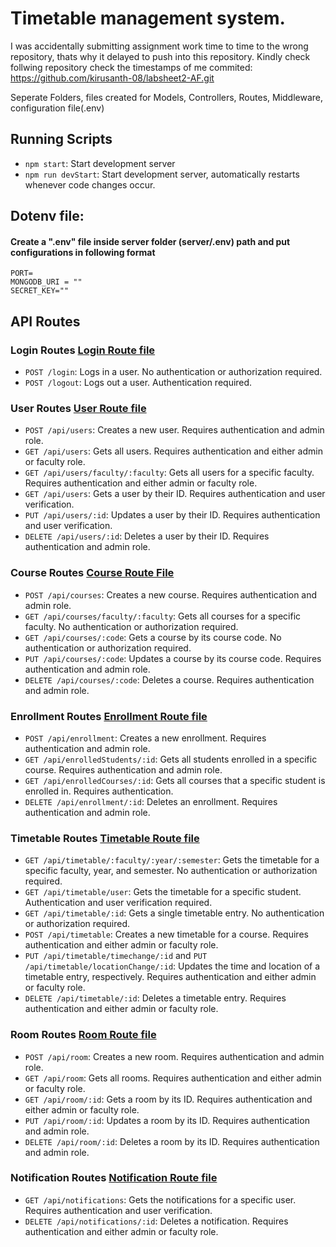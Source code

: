# Timetable management system.

I was accidentally submitting assignment work time to time to the wrong repository, thats why it delayed to push into this repository.
Kindly check follwing repository check the timestamps of me commited:
    https://github.com/kirusanth-08/labsheet2-AF.git

Seperate Folders, files created for Models, Controllers, Routes, Middleware, configuration file(.env)


## Running Scripts
- `npm start`: Start development server
- `npm run devStart`:  Start development server, automatically restarts whenever code changes occur.


## Dotenv file:
#### Create a ".env" file inside server folder (server/.env) path and put configurations in following format
    PORT=
    MONGODB_URI = ""
    SECRET_KEY=""

## API Routes

### Login Routes    [Login Route file](./routes/loginRoute.js)
- `POST /login`: Logs in a user. No authentication or authorization required.
- `POST /logout`: Logs out a user. Authentication required.

### User Routes     [User Route file](./routes/userRoutes.js)
- `POST /api/users`: Creates a new user. Requires authentication and admin role.
- `GET /api/users`: Gets all users. Requires authentication and either admin or faculty role.
- `GET /api/users/faculty/:faculty`: Gets all users for a specific faculty. Requires authentication and either admin or faculty role.
- `GET /api/users`: Gets a user by their ID. Requires authentication and user verification.
- `PUT /api/users/:id`: Updates a user by their ID. Requires authentication and user verification.
- `DELETE /api/users/:id`: Deletes a user by their ID. Requires authentication and admin role.

### Course Routes   [Course Route File](./routes/courseRoutes.js)
- `POST /api/courses`: Creates a new course. Requires authentication and admin role.
- `GET /api/courses/faculty/:faculty`: Gets all courses for a specific faculty. No authentication or authorization required.
- `GET /api/courses/:code`: Gets a course by its course code. No authentication or authorization required.
- `PUT /api/courses/:code`: Updates a course by its course code. Requires authentication and admin role.
- `DELETE /api/courses/:code`: Deletes a course. Requires authentication and admin role.

### Enrollment Routes   [Enrollment Route file](./routes/enrollmentRoutes.js)
- `POST /api/enrollment`: Creates a new enrollment. Requires authentication and admin role.
- `GET /api/enrolledStudents/:id`: Gets all students enrolled in a specific course. Requires authentication and admin role.
- `GET /api/enrolledCourses/:id`: Gets all courses that a specific student is enrolled in. Requires authentication.
- `DELETE /api/enrollment/:id`: Deletes an enrollment. Requires authentication and admin role.

### Timetable Routes    [Timetable Route file](./routes/timetableRoutes.js)
- `GET /api/timetable/:faculty/:year/:semester`: Gets the timetable for a specific faculty, year, and semester. No authentication or authorization required.
- `GET /api/timetable/user`: Gets the timetable for a specific student. Authentication and user verification required.
- `GET /api/timetable/:id`: Gets a single timetable entry. No authentication or authorization required.
- `POST /api/timetable`: Creates a new timetable for a course. Requires authentication and either admin or faculty role.
- `PUT /api/timetable/timechange/:id` and `PUT /api/timetable/locationChange/:id`: Updates the time and location of a timetable entry, respectively. Requires authentication and either admin or faculty role.
- `DELETE /api/timetable/:id`: Deletes a timetable entry. Requires authentication and either admin or faculty role.

### Room Routes     [Room Route file](./routes/roomRoutes.js)
- `POST /api/room`: Creates a new room. Requires authentication and admin role.
- `GET /api/room`: Gets all rooms. Requires authentication and either admin or faculty role.
- `GET /api/room/:id`: Gets a room by its ID. Requires authentication and either admin or faculty role.
- `PUT /api/room/:id`: Updates a room by its ID. Requires authentication and admin role.
- `DELETE /api/room/:id`: Deletes a room by its ID. Requires authentication and admin role.

### Notification Routes     [Notification Route file](./routes/notificationRoutes.js)
- `GET /api/notifications`: Gets the notifications for a specific user. Requires authentication and user verification.
- `DELETE /api/notifications/:id`: Deletes a notification. Requires authentication and either admin or faculty role.